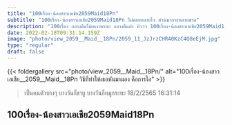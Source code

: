 ```yaml
---
title: "100เรื่อง-น้องสาวเอเชีย2059Maid18Pn"
subtitle: "100เรื่อง-น้องสาวเอเชีย2059Maid18Pn ไม่ค่อยหลายใจ ส่วนมากจะหลายขวด"
description: "100เรื่อง กลางคืนไม่เหงาหรอก กลางคืนอ่ะ หิววว 100เรื่อง-น้องสาวเอเชีย2059Maid18Pn 18/2/2565 16:31:14"
date: 2022-02-18T09:31:14.159Z
image: "photo/view_2059__Maid__18Pn/2059_11_JzJrzCHR40KzC4Q8eEjM.jpg"
type: "regular"
draft: false
---
```


{{< foldergallery src="photo/view_2059__Maid__18Pn/" alt="100เรื่อง-น้องสาวเอเชีย__2059__Maid__18Pn วิธีที่ทำให้เธอหันมามอง คือการไอ" >}}


> เป็นคนตัวบางๆ บางวันก็ชาบู บางวันก็หมูกระทะ 18/2/2565 16:31:14

## 100เรื่อง-น้องสาวเอเชีย2059Maid18Pn
